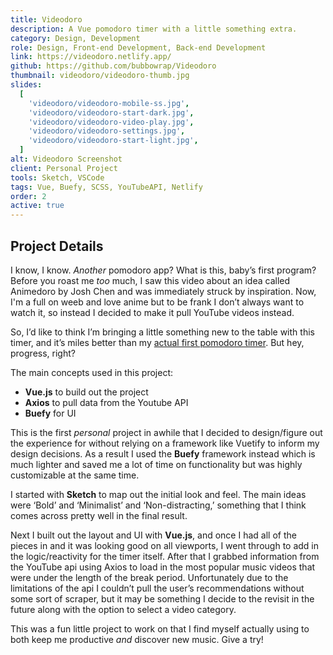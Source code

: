 ```yaml
---
title: Videodoro
description: A Vue pomodoro timer with a little something extra.
category: Design, Development
role: Design, Front-end Development, Back-end Development
link: https://videodoro.netlify.app/
github: https://github.com/bubbowrap/Videodoro
thumbnail: videodoro/videodoro-thumb.jpg
slides:
  [
    'videodoro/videodoro-mobile-ss.jpg',
    'videodoro/videodoro-start-dark.jpg',
    'videodoro/videodoro-video-play.jpg',
    'videodoro/videodoro-settings.jpg',
    'videodoro/videodoro-start-light.jpg',
  ]
alt: Videodoro Screenshot
client: Personal Project
tools: Sketch, VSCode
tags: Vue, Buefy, SCSS, YouTubeAPI, Netlify
order: 2
active: true
---
```


## Project Details

I know, I know. _Another_ pomodoro app? What is this, baby’s first program? Before you roast me _too_ much, I saw this video about an idea called Animedoro by Josh Chen and was immediately struck by inspiration. Now, I'm a full on weeb and love anime but to be frank I don’t always want to watch it, so instead I decided to make it pull YouTube videos instead.

So, I’d like to think I’m bringing a little something new to the table with this timer, and it’s miles better than my <a href="https://codepen.io/bubbowrap/details/epqJoq" rel="noopener noreferrer" target="_blank">actual first pomodoro timer</a>. But hey, progress, right?

The main concepts used in this project:

- **Vue.js** to build out the project
- **Axios** to pull data from the Youtube API
- **Buefy** for UI

This is the first _personal_ project in awhile that I decided to design/figure out the experience for without relying on a framework like Vuetify to inform my design decisions. As a result I used the **Buefy** framework instead which is much lighter and saved me a lot of time on functionality but was highly customizable at the same time.

I started with **Sketch** to map out the initial look and feel. The main ideas were ‘Bold’ and ‘Minimalist’ and ‘Non-distracting,’ something that I think comes across pretty well in the final result.

Next I built out the layout and UI with **Vue.js**, and once I had all of the pieces in and it was looking good on all viewports, I went through to add in the logic/reactivity for the timer itself. After that I grabbed information from the YouTube api using Axios to load in the most popular music videos that were under the length of the break period. Unfortunately due to the limitations of the api I couldn’t pull the user’s recommendations without some sort of scraper, but it may be something I decide to the revisit in the future along with the option to select a video category.

This was a fun little project to work on that I find myself actually using to both keep me productive _and_ discover new music. Give a try!
